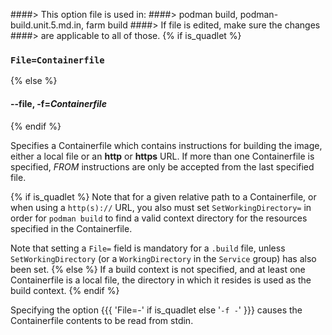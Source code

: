 ####> This option file is used in:
####>   podman build, podman-build.unit.5.md.in, farm build
####> If file is edited, make sure the changes
####> are applicable to all of those.
{% if is_quadlet %}
### `File=Containerfile`
{% else %}
#### **--file**, **-f**=*Containerfile*
{% endif %}


Specifies a Containerfile which contains instructions for building the image,
either a local file or an **http** or **https** URL.  If more than one
Containerfile is specified, *FROM* instructions are only be accepted from the
last specified file.

{% if is_quadlet %}
Note that for a given relative path to a Containerfile, or when using a `http(s)://` URL, you also must set
`SetWorkingDirectory=` in order for `podman build` to find a valid context directory for the
resources specified in the Containerfile.

Note that setting a `File=` field is mandatory for a `.build` file, unless `SetWorkingDirectory` (or
a `WorkingDirectory` in the `Service` group) has also been set.
{% else %}
If a build context is not specified, and at least one Containerfile is a
local file, the directory in which it resides is used as the build
context.
{% endif %}

Specifying the option {{{ 'File=-' if is_quadlet else '`-f -`' }}} causes
the Containerfile contents to be read from stdin.
